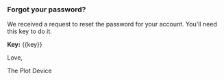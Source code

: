 ### Forgot your password?

We received a request to reset the password for your account. You'll
need this key to do it.

**Key:**
{{key}}

Love,

The Plot Device
